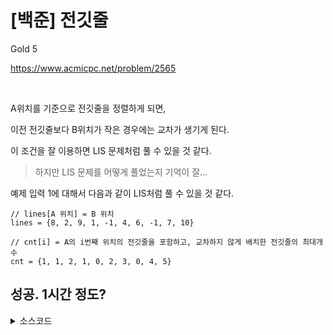 # [백준] 전깃줄

Gold 5

https://www.acmicpc.net/problem/2565

<br>

A위치를 기준으로 전깃줄을 정렬하게 되면,

이전 전깃줄보다 B위치가 작은 경우에는 교차가 생기게 된다.

이 조건을 잘 이용하면 LIS 문제처럼 풀 수 있을 것 같다.

> 하지만 LIS 문제를 어떻게 풀었는지 기억이 잘...

예제 입력 1에 대해서 다음과 같이 LIS처럼 풀 수 있을 것 같다.

```
// lines[A 위치] = B 위치
lines = {8, 2, 9, 1, -1, 4, 6, -1, 7, 10}

// cnt[i] = A의 i번째 위치의 전깃줄을 포함하고, 교차하지 않게 배치한 전깃줄의 최대개수
cnt = {1, 1, 2, 1, 0, 2, 3, 0, 4, 5}
```

## 성공. 1시간 정도?

<details><summary>소스코드</summary>

```java
import java.io.*;
import java.util.Arrays;
import java.util.StringTokenizer;

public class Main {

    int numOfLine;
    int[] bConnectedWith, dp;
    int result = 0;

    void solution() throws Exception {
        BufferedReader br = new BufferedReader(new InputStreamReader(System.in));
        BufferedWriter bw = new BufferedWriter(new OutputStreamWriter(System.out));

        numOfLine = Integer.parseInt(br.readLine());

        bConnectedWith = new int[501];
        Arrays.fill(bConnectedWith, -1);
        for (int i = 0; i < numOfLine; i++) {
            StringTokenizer st = new StringTokenizer(br.readLine(), " ");
            int A = Integer.parseInt(st.nextToken());
            int B = Integer.parseInt(st.nextToken());
            bConnectedWith[A] = B;
        }

        dp = new int[501]; // dp[i] = A의 i번째 위치의 전깃줄을 포함하고, 교차하지 않게 배치한 전깃줄의 최대 개수
        for (int curA = 1; curA <= 500; curA++) {
            if(bConnectedWith[curA] == -1) continue;

            dp[curA] = 1;
            for (int prevA = 1; prevA < curA; prevA++) {
                if(bConnectedWith[prevA] == -1) continue;

                if(bConnectedWith[prevA] < bConnectedWith[curA]) {
                    dp[curA] = Math.max(dp[curA], dp[prevA] + 1);
                }
            }

            result = Math.max(result, dp[curA]);
        }

        bw.write(Integer.toString(numOfLine - result));

        br.close();
        bw.close();
    }

    public static void main(String[] args) throws Exception {
        new Main().solution();
    }
}
```

</details>